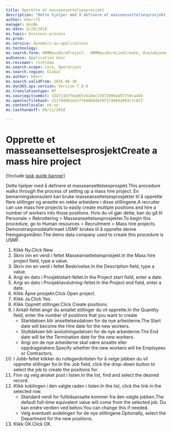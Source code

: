 ```yaml
--- 
title: Opprette et masseansettelsesprosjekt
description: "Dette hjelper med å definere et masseansettelsesprosjekt."
author: kherr75
manager: AnnBe
ms.date: 8/29/2018
ms.topic: business-process
ms.prod: 
ms.service: dynamics-ax-applications
ms.technology: 
ms.search.form: HRMMassHireProject,  HRMMassHireLineCreate, HcmJobLookup
audience: Application User
ms.reviewer: rschloma
ms.search.scope: Core, Operations
ms.search.region: Global
ms.author: kherr
ms.search.validFrom: 2016-06-30
ms.dyn365.ops.version: Version 7.0.0
ms.translationtype: HT
ms.sourcegitcommit: 32d71167fdad65cb1dec37671999a497759ca484
ms.openlocfilehash: 21179dd81e3cff648b8db59f2c9969a993c7c827
ms.contentlocale: nb-no
ms.lasthandoff: 09/11/2018

---
```

# <a name="create-a-mass-hire-project"></a><span data-ttu-id="c1ad1-103">Opprette et masseansettelsesprosjekt</span><span class="sxs-lookup"><span data-stu-id="c1ad1-103">Create a mass hire project</span></span>

[!include [task guide banner](../../includes/task-guide-banner.md)]

<span data-ttu-id="c1ad1-104">Dette hjelper med å definere et masseansettelsesprosjekt.</span><span class="sxs-lookup"><span data-stu-id="c1ad1-104">This procedure walks through the process of setting up a mass hire project.</span></span> <span data-ttu-id="c1ad1-105">En bemanningskonsulent kan bruke masseansettelsesprosjekter til å opprette flere stillinger og ansette en rekke arbeidere i disse stillingene.</span><span class="sxs-lookup"><span data-stu-id="c1ad1-105">A recruiter can use mass hire projects to easily create multiple positions and hire a number of workers into those positions.</span></span> <span data-ttu-id="c1ad1-106">Hvis du vil gjør dette, kan du gå til Personale > Rekruttering > Masseansettelsesprosjekter.</span><span class="sxs-lookup"><span data-stu-id="c1ad1-106">To begin this procedure, go to Human resources > Recruitment > Mass hire projects.</span></span> <span data-ttu-id="c1ad1-107">Demonstrasjonsdatafirmaet USMF brukes til å opprette denne fremgangsmåten.</span><span class="sxs-lookup"><span data-stu-id="c1ad1-107">The demo data company used to create this procedure is USMF.</span></span>

1. <span data-ttu-id="c1ad1-108">Klikk Ny.</span><span class="sxs-lookup"><span data-stu-id="c1ad1-108">Click New.</span></span>
2. <span data-ttu-id="c1ad1-109">Skriv inn en verdi i feltet Masseansettelsesprosjekt.</span><span class="sxs-lookup"><span data-stu-id="c1ad1-109">In the Mass hire project field, type a value.</span></span>
3. <span data-ttu-id="c1ad1-110">Skriv inn en verdi i feltet Beskrivelse.</span><span class="sxs-lookup"><span data-stu-id="c1ad1-110">In the Description field, type a value.</span></span>
4. <span data-ttu-id="c1ad1-111">Angi en dato i Prosjektstart-feltet.</span><span class="sxs-lookup"><span data-stu-id="c1ad1-111">In the Project start field, enter a date.</span></span>
5. <span data-ttu-id="c1ad1-112">Angi en dato i Prosjektavslutning-feltet.</span><span class="sxs-lookup"><span data-stu-id="c1ad1-112">In the Project end field, enter a date.</span></span>
6. <span data-ttu-id="c1ad1-113">Klikk Åpne prosjekt.</span><span class="sxs-lookup"><span data-stu-id="c1ad1-113">Click Open project.</span></span>
7. <span data-ttu-id="c1ad1-114">Klikk Ja.</span><span class="sxs-lookup"><span data-stu-id="c1ad1-114">Click Yes.</span></span>
8. <span data-ttu-id="c1ad1-115">Klikk Opprett stillinger.</span><span class="sxs-lookup"><span data-stu-id="c1ad1-115">Click Create positions.</span></span>
9. <span data-ttu-id="c1ad1-116">I Antall-feltet angir du antallet stillinger du vil opprette.</span><span class="sxs-lookup"><span data-stu-id="c1ad1-116">In the Quantity field, enter the number of positions that you want to create</span></span>
    * <span data-ttu-id="c1ad1-117">Startdatoen blir ansettelsesdatoen for de nye arbeiderne.</span><span class="sxs-lookup"><span data-stu-id="c1ad1-117">The Start date will become the Hire date for the new workers.</span></span>  
    * <span data-ttu-id="c1ad1-118">Sluttdatoen blir avslutningsdatoen for de nye arbeiderne.</span><span class="sxs-lookup"><span data-stu-id="c1ad1-118">The End date will be the Termination date for the new workers.</span></span>  
    * <span data-ttu-id="c1ad1-119">Angi om de nye arbeiderne skal være ansatte eller oppdragstakere.</span><span class="sxs-lookup"><span data-stu-id="c1ad1-119">Specify whether the new workers will be Employees or Contractors.</span></span>  
10. <span data-ttu-id="c1ad1-120">I Jobb-feltet klikker du rullegardinlisten for å velge jobben du vil opprette stillinger for.</span><span class="sxs-lookup"><span data-stu-id="c1ad1-120">In the Job field, click the drop-down button to select the job to create the positions for.</span></span>
11. <span data-ttu-id="c1ad1-121">Finn og velg ønsket post i listen.</span><span class="sxs-lookup"><span data-stu-id="c1ad1-121">In the list, find and select the desired record.</span></span>
12. <span data-ttu-id="c1ad1-122">Klikk koblingen i den valgte raden i listen.</span><span class="sxs-lookup"><span data-stu-id="c1ad1-122">In the list, click the link in the selected row.</span></span>
    * <span data-ttu-id="c1ad1-123">Standard verdi for fulltidsansatte kommer fra den valgte jobben.</span><span class="sxs-lookup"><span data-stu-id="c1ad1-123">The default full-time equivalent value will come from the selected job.</span></span> <span data-ttu-id="c1ad1-124">Du kan endre verdien ved behov.</span><span class="sxs-lookup"><span data-stu-id="c1ad1-124">You can change this if needed.</span></span>  
    * <span data-ttu-id="c1ad1-125">Velg eventuelt avdelingen for de nye stillingene.</span><span class="sxs-lookup"><span data-stu-id="c1ad1-125">Optionally, select the Department for the new positions.</span></span>  
13. <span data-ttu-id="c1ad1-126">Klikk OK.</span><span class="sxs-lookup"><span data-stu-id="c1ad1-126">Click OK.</span></span>


